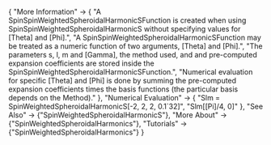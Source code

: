 {
  "More Information" -> {
    "A SpinSpinWeightedSpheroidalHarmonicSFunction is created when using SpinSpinWeightedSpheroidalHarmonicS without specifying values for \[Theta] and \[Phi].",
    "A SpinSpinWeightedSpheroidalHarmonicSFunction may be treated as a numeric function of two arguments, \[Theta] and \[Phi].",
    "The parameters s, l, m and \[Gamma], the method used, and and pre-computed expansion coefficients are stored inside the SpinSpinWeightedSpheroidalHarmonicSFunction.",
    "Numerical evaluation for specific \[Theta] and \[Phi] is done by summing the pre-computed expansion coefficients times the basis functions (the particular basis depends on the Method)."
    },
  "Numerical Evaluation" -> {
    "Slm = SpinWeightedSpheroidalHarmonicS[-2, 2, 2, 0.1`32]",
    "Slm[\[Pi]/4, 0]"
    },
  "See Also" -> {"SpinWeightedSpheroidalHarmonicS"},
  "More About" -> {"SpinWeightedSpheroidalHarmonics"},
  "Tutorials" -> {"SpinWeightedSpheroidalHarmonics"}
}